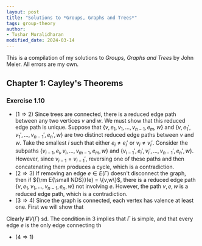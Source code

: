 ```yaml
---
layout: post
title: "Solutions to *Groups, Graphs and Trees*"
tags: group-theory
author:
- Tushar Muralidharan
modified_date: 2024-03-14
---
```


This is a compilation of my solutions to *Groups, Graphs and Trees* by John Meier. All errors are my own.

## Chapter 1: Cayley's Theorems

### Exercise 1.10

- ($1 \Rightarrow 2$) Since trees are connected, there is a reduced edge path between any two vertices $v$ and $w$. We must show that this reduced edge path is unique. Suppose that $\{v,e_1,v_1,\ldots,v_{n-1},e_m,w\}$ and $\{v,e_1',v_1',\ldots,v_{n-1}',e_n',w\}$ are two distinct reduced edge paths between $v$ and $w$. Take the smallest $i$ such that either $e_i \neq e_i'$ or $v_i \neq v_i'$. Consider the subpaths $\{v_{i-1},e_i,v_i,\ldots,v_{m-1},e_m,w\}$ and $\{v_{i-1}',e_i',v_i',\ldots,v_{n-1}',e_n',w\}$. However, since $v_{i-1} = v_{i-1}'$, reversing one of these paths and then concatenating them produces a cycle, which is a contradiction. 
- ($2 \Rightarrow 3$) If removing an edge $e \in E(\Gamma)$ doesn't disconnect the graph, then if ${\rm E{\small NDS}}(e) = \{v,w\}$, there is a reduced edge path $\{v,e_1,v_1,\ldots,v_{n-1},e_n,w\}$ not involving $e$. However, the path ${v,e,w}$ is a reduced edge path, which is a contradiction.
- ($3 \Rightarrow 4$) Since the graph is connected, each vertex has valence at least one. First we will show that 

Clearly $\# V(\Gamma)$ sd. The condition in 3 implies that $\Gamma$ is simple, and that every edge $e$ is the only edge connecting th
- ($4 \Rightarrow 1$) 

